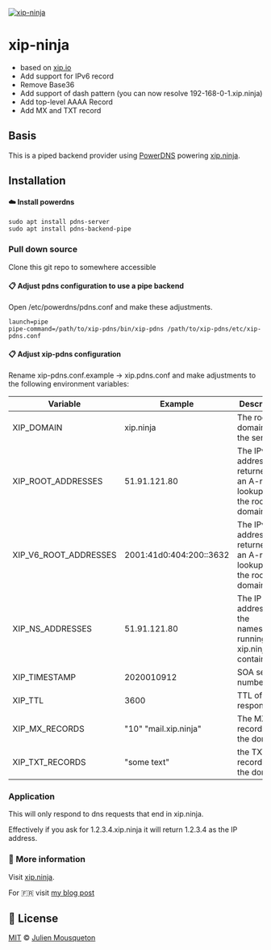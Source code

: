 [![xip-ninja](https://raw.githubusercontent.com/JMousqueton/xip.ninja/master/logo-xip-ninja.png)](#)

# xip-ninja

- based on [xip.io](https://github.com/basecamp/xip-pdns)
- Add support for IPv6 record 
- Remove Base36  
- Add support of dash pattern (you can now resolve 192-168-0-1.xip.ninja)
- Add top-level AAAA Record 
- Add MX and TXT record 

## Basis
This is a piped backend provider using [PowerDNS](http://powerdns.com/) powering [xip.ninja](https://xip.ninja/).

## Installation

#### :cloud: Install powerdns
```
sudo apt install pdns-server
sudo apt install pdns-backend-pipe
```
### Pull down source
Clone this git repo to somewhere accessible

#### :clipboard: Adjust pdns configuration to use a pipe backend
Open /etc/powerdns/pdns.conf and make these adjustments.

```
launch=pipe
pipe-command=/path/to/xip-pdns/bin/xip-pdns /path/to/xip-pdns/etc/xip-pdns.conf
```

#### :clipboard: Adjust xip-pdns configuration 
Rename xip-pdns.conf.example → xip.pdns.conf and make adjustments to the following environment variables:

| Variable | Example | Description |
| --- | --- | --- |
| XIP_DOMAIN | xip.ninja | The root domain of the service |
| XIP_ROOT_ADDRESSES | 51.91.121.80 | The IPv4 addresses returned by an A-record lookup for the root domain |
| XIP_V6_ROOT_ADDRESSES | 2001:41d0:404:200::3632 | The IPv6 addresses returned by an A-record lookup for the root domain |
| XIP_NS_ADDRESSES | 51.91.121.80 | The IP addresses of the nameservers running the xip.ninja container |
| XIP_TIMESTAMP | 2020010912 | SOA serial number |
| XIP_TTL | 3600 | TTL of all responses |
| XIP_MX_RECORDS | "10" "mail.xip.ninja" | The MX records for the domain | 
| XIP_TXT_RECORDS | "some text" | the TXT records for the domain |

### Application
This will only respond to dns requests that end in xip.ninja.

Effectively if you ask for 1.2.3.4.xip.ninja it will return 1.2.3.4 as the IP address. 

### :memo: More information 

Visit [xip.ninja](https://xip.ninja/). 

For 🇫🇷 visit [my blog post](https://www.julienmousqueton.fr/un-enregistrement-dns-sans-nom-de-domaine) 

## :scroll: License

[MIT][license] © [Julien Mousqueton][website]

[license]: https://github.com/JMousqueton/xip.ninja/blob/master/LICENSE
[website]: https://www.julienmousqueton.fr
